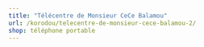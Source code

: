 ```yaml
---
title: "Télécentre de Monsieur CeCe Balamou"
url: /korodou/telecentre-de-monsieur-cece-balamou-2/
shop: téléphone portable
---
```

